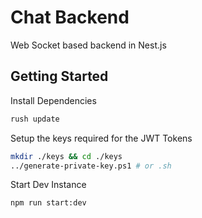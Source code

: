 # Chat Backend

Web Socket based backend in Nest.js

## Getting Started

Install Dependencies

```bash
rush update
```

Setup the keys required for the JWT Tokens

```bash
mkdir ./keys && cd ./keys
../generate-private-key.ps1 # or .sh
```

Start Dev Instance

```bash
npm run start:dev
```
